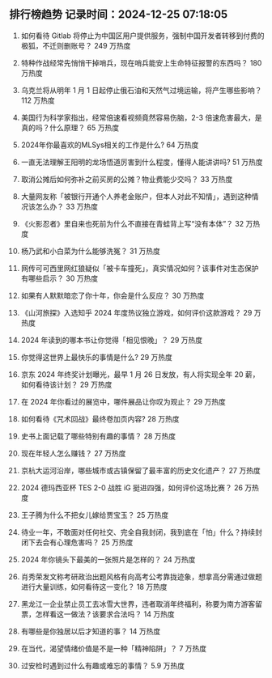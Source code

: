 
## 排行榜趋势 记录时间：2024-12-25 07:18:05
  
  1. 如何看待 Gitlab 将停止为中国区用户提供服务，强制中国开发者转移到付费的极狐，不迁则删账号？ 249 万热度
    
  2. 特种作战经常先悄悄干掉哨兵，现在哨兵能安上生命特征报警的东西吗？ 180 万热度
    
  3. 乌克兰将从明年 1 月 1 日起停止俄石油和天然气过境运输，将产生哪些影响？ 112 万热度
    
  4. 美国行为科学家指出，经常倍速看视频竟然容易伤脑，2-3 倍速危害最大，是真的吗？什么原理？ 65 万热度
    
  5. 2024年你最喜欢的MLSys相关的工作是什么? 64 万热度
    
  6. 一直无法理解王阳明的龙场悟道厉害到什么程度，懂得人能讲讲吗? 51 万热度
    
  7. 取消公摊后如何弥补之前买房的公摊？物业费能少交吗？ 33 万热度
    
  8. 大量网友称「被银行开通个人养老金账户，但本人对此不知情」，遇到这种情况该怎么办？ 33 万热度
    
  9. 《火影忍者》里自来也死前为什么不直接在青蛙背上写“没有本体”？ 32 万热度
    
  10. 杨乃武和小白菜为什么能够洗冤？ 31 万热度
    
  11. 网传可可西里网红狼疑似「被卡车撞死」，真实情况如何？该事件对生态保护有哪些启示？ 30 万热度
    
  12. 如果有人默默暗恋了你十年，你会是什么反应？ 30 万热度
    
  13. 《山河旅探》入选知乎 2024 年度热议独立游戏，如何评价这款游戏？ 29 万热度
    
  14. 2024 年读到的哪本书让你觉得「相见恨晚」？ 29 万热度
    
  15. 你觉得这世界上最快乐的事情是什么? 29 万热度
    
  16. 京东 2024 年终奖计划曝光，最早 1 月 26 日发放，有人将实现全年 20 薪，如何看待该计划？ 29 万热度
    
  17. 在 2024 年你看过的展览中，哪件展品让你叹为观止？ 29 万热度
    
  18. 如何看待《咒术回战》最终卷加页内容? 28 万热度
    
  19. 史书上面记载了哪些特别有趣的事情？ 28 万热度
    
  20. 现在年轻人怎么赚钱？ 27 万热度
    
  21. 京杭大运河沿岸，哪些城市或古镇保留了最丰富的历史文化遗产？ 27 万热度
    
  22. 2024 德玛西亚杯 TES 2-0 战胜 iG 挺进四强，如何评价这场比赛？ 26 万热度
    
  23. 王子腾为什么不把女儿嫁给贾宝玉？ 25 万热度
    
  24. 待业一年，不敢面对任何社交、完全自我封闭，我到底在「怕」什么？持续封闭下去会有心理危害吗？ 25 万热度
    
  25. 2024 年你镜头下最美的一张照片是怎样的？ 24 万热度
    
  26. 肖秀荣发文称考研政治出题风格有向高考公考靠拢迹象，想拿高分需通过做题进行大量训练，如何看待这一变化？ 18 万热度
    
  27. 黑龙江一企业禁止员工去冰雪大世界，违者取消年终福利，称要为南方游客留票，怎样看这一做法？该要求合法吗？ 14 万热度
    
  28. 有哪些是你独居以后才知道的事？ 14 万热度
    
  29. 在当代，渴望情绪价值是不是一种「精神陷阱」？ 7 万热度
    
  30. 过安检时遇到过什么有趣或难忘的事情？ 5.9 万热度
    
